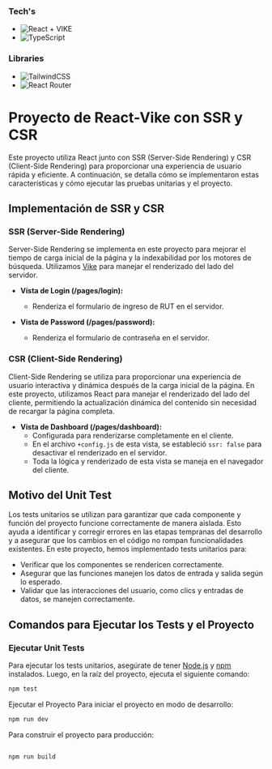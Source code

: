 ### Tech's

- ![React](https://img.shields.io/badge/react-%2320232a.svg?style=for-the-badge&logo=react&logoColor=%2361DAFB) + VIKE
- ![TypeScript](https://img.shields.io/badge/typescript-%23007ACC.svg?style=for-the-badge&logo=typescript&logoColor=white)


### Libraries
- ![TailwindCSS](https://img.shields.io/badge/tailwindcss-%2338B2AC.svg?style=for-the-badge&logo=tailwind-css&logoColor=white)
- ![React Router](https://img.shields.io/badge/React_Router-CA4245?style=for-the-badge&logo=react-router&logoColor=white)


# Proyecto de React-Vike con SSR y CSR

Este proyecto utiliza React junto con SSR (Server-Side Rendering) y CSR (Client-Side Rendering) para proporcionar una experiencia de usuario rápida y eficiente. A continuación, se detalla cómo se implementaron estas características y cómo ejecutar las pruebas unitarias y el proyecto.

## Implementación de SSR y CSR

### SSR (Server-Side Rendering)

Server-Side Rendering se implementa en este proyecto para mejorar el tiempo de carga inicial de la página y la indexabilidad por los motores de búsqueda. Utilizamos [Vike](https://github.com/vike) para manejar el renderizado del lado del servidor.

- **Vista de Login (/pages/login):**
  - Renderiza el formulario de ingreso de RUT en el servidor.

- **Vista de Password (/pages/password):**
  - Renderiza el formulario de contraseña en el servidor.

### CSR (Client-Side Rendering)

Client-Side Rendering se utiliza para proporcionar una experiencia de usuario interactiva y dinámica después de la carga inicial de la página. En este proyecto, utilizamos React para manejar el renderizado del lado del cliente, permitiendo la actualización dinámica del contenido sin necesidad de recargar la página completa.

- **Vista de Dashboard (/pages/dashboard):**
  - Configurada para renderizarse completamente en el cliente.
  - En el archivo `+config.js` de esta vista, se estableció `ssr: false` para desactivar el renderizado en el servidor.
  - Toda la lógica y renderizado de esta vista se maneja en el navegador del cliente.

## Motivo del Unit Test

Los tests unitarios se utilizan para garantizar que cada componente y función del proyecto funcione correctamente de manera aislada. Esto ayuda a identificar y corregir errores en las etapas tempranas del desarrollo y a asegurar que los cambios en el código no rompan funcionalidades existentes. En este proyecto, hemos implementado tests unitarios para:

- Verificar que los componentes se rendericen correctamente.
- Asegurar que las funciones manejen los datos de entrada y salida según lo esperado.
- Validar que las interacciones del usuario, como clics y entradas de datos, se manejen correctamente.

## Comandos para Ejecutar los Tests y el Proyecto

### Ejecutar Unit Tests

Para ejecutar los tests unitarios, asegúrate de tener [Node.js](https://nodejs.org/) y [npm](https://www.npmjs.com/) instalados. Luego, en la raíz del proyecto, ejecuta el siguiente comando:

```bash
npm test
```
Ejecutar el Proyecto
Para iniciar el proyecto en modo de desarrollo:

```bash
npm run dev
```
Para construir el proyecto para producción:
```bash

npm run build
```
